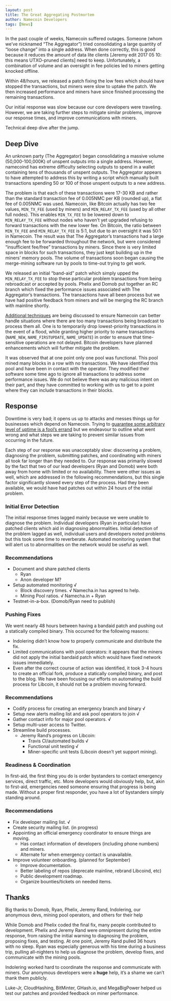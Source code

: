 ```yaml
---
layout: post
title: The Great Aggregating Postmortem
author: Namecoin Developers
tags: [News]
---
```

In the past couple of weeks, Namecoin suffered outages. Someone (whom we’ve nicknamed “The Aggregator”) tried consolidating a large quantity of “loose change” into a single address. When done correctly, this is good because it reduces the amount of data lite clients [Jeremy edit 2017 05 10: this means UTXO-pruned clients] need to keep. Unfortunately, a combination of volume and an oversight in fee policies led to miners getting knocked offline.

Within 48/hours, we released a patch fixing the low fees which should have stopped the transactions, but miners were slow to uptake the patch. We then increased performance and miners have since finished processing the remaining transactions.

Our initial response was slow because our core developers were traveling.  However, we are taking further steps to mitigate similar problems, improve our response times, and improve communications with miners.

Technical deep dive after the jump.

## Deep Dive

An unknown party (The Aggregator) began consolidating a massive volume (50,000-100,000K) of unspent outputs into a single address. However, namecoind has extreme difficulty selecting outputs to spend in a wallet containing tens of thousands of unspent outputs. The Aggregator appears to have attempted to address this by writing a script which manually built transactions spending 50 or 100 of those unspent outputs to a new address.

The problem is that each of these transactions were 17-30 KB and rather than the standard transaction fee of 0.005NMC per KB (rounded up), a flat fee of 0.005NMC was used. Namecoin, like Bitcoin actually has two fee values, `MIN_TX_FEE` (used by miners) and `MIN_RELAY_TX_FEE` (used by all other full nodes). This enables `MIN_TX_FEE` to be lowered down to `MIN_RELAY_TX_FEE` without nodes who haven’t yet upgraded refusing to forward transactions with the new lower fee. On Bitcoin, the ratio between `MIN_TX_FEE` and `MIN_RELAY_TX_FEE` is 5:1, but due to an oversight it was 50:1 in Namecoin. The result was that The Aggregator’s transactions had a large enough fee to be forwarded throughout the network, but were considered “insufficient fee/free” transactions by miners. Since there is very limited space in blocks for such transactions, they just kept building up in the miners’ memory pools. The volume of transactions soon began causing the merge-mining software run by pools to time-out trying to get work.

We released an initial “band-aid” patch which simply upped the `MIN_RELAY_TX_FEE` to stop these particular problem transactions from being rebroadcast or accepted by pools. Phelix and Domob put together an RC branch which fixed the performance issues associated with The Aggregator’s transactions. The transactions have all been process but we have had positive feedback from miners and will be merging the RC branch with mainline shortly.

[Additional techniques](https://groups.google.com/forum/?_escaped_fragment_=topic/namecoin/8RdXGNq3oSs#!topic/namecoin/8RdXGNq3oSs) are being discussed to ensure Namecoin can better handle situations where there are too many transactions being broadcast to process them all. One is to temporarily drop lowest-priority transactions in the event of a flood, while granting higher priority to name transactions (`NAME_NEW`, `NAME_FIRSTUPDATE`, `NAME_UPDATE`) in order to ensure that time-sensitive operations are not delayed. Bitcoin developers have planned enhancements which will further mitigate the problem.

It was observed that at one point only one pool was functional. This pool mined many blocks in a row with no transactions. We have identified this pool and have been in contact with the operator. They modified their software some time ago to ignore all transactions to address some performance issues. We do not believe there was any malicious intent on their part, and they have committed to working with us to get to a point where they can include transactions in their blocks.

## Response

Downtime is very bad; it opens us up to attacks and messes things up for businesses which depend on Namecoin. Trying to [guarantee some arbitrary level of uptime is a fool’s errand](https://www.joelonsoftware.com/2008/01/22/five-whys/) but we endeavour to outline what went wrong and what steps we are taking to prevent similar issues from occurring in the future.

Each step of our response was unacceptably slow: discovering a problem, diagnosing the problem, submitting patches, and coordinating with miners all took far longer than they needed to. Our response was primarily slowed by the fact that two of our lead developers (Ryan and Domob) were both away from home with limited or no availability. There were other issues as well, which are addressed in the following recommendations, but this single factor significantly slowed every step of the process. Had they been available, we would have had patches out within 24 hours of the initial problem.

### Initial Error Detection

The initial response times lagged mainly because we were unable to diagnose the problem. Individual developers (Ryan in particular) have patched clients which aid in diagnosing abnormalities. Initial detection of the problem lagged as well, individual users and developers noted problems but this took some time to reverberate. Automated monitoring system that will alert us to abnormalities on the network would be useful as well.

### Recommendations

* Document and share patched clients
    - Ryan
    - Anon developer M?
* Setup automated monitoring √
    - Block discovery times. √ Namecha.in has agreed to help.
    - Mining Pool ratios. √ Namecha.in + Ryan
* Testnet-in-a-box. (Domob/Ryan need to publish)

### Pushing Fixes

We went nearly 48 hours between having a bandaid patch and pushing out a statically compiled binary. This occurred for the following reasons:

* Indolering didn’t know how to properly communicate and distribute the fix.
* Limited communications with pool operators: it appears that the miners did not apply the initial bandaid patch which would have fixed network issues immediately.
* Even after the correct course of action was identified, it took 3-4 hours to create an official fork, produce a statically compiled binary, and post to the blog. We have been focusing our efforts on automating the build process for Libcoin, it should not be a problem moving forward.

### Recommendations

* Codify process for creating an emergency branch and binary √
* Setup new alerts mailing list and ask pool operators to join √
* Gather contact info for major pool operators. √
* Setup multi-user access to Twitter.
* Streamline build processes.
    - Jeremy Rand’s progress on Libcoin:
        + Travis CI/automated builds √
        + Functional unit testing √
        + Miner-specific unit tests (Libcoin doesn’t yet support mining).

### Readiness & Coordination

In first-aid, the first thing you do is order bystanders to contact emergency services, direct traffic, etc. More developers would obviously help, but, akin to first-aid, emergencies need someone ensuring that progress is being made. Without a proper first responder, you have a lot of bystanders simply standing around.

### Recommendations

* Fix developer mailing list. √
* Create security mailing list. (in progress)
* Appointing an official emergency coordinator to ensure things are moving.
    * Has contact information of developers (including phone numbers) and miners.
    * Alternate for when emergency contact is unavailable.
* Improve volunteer onboarding. (planned for September)
    * Improve documentation.
    * Better labeling of repos (deprecate mainline, rebrand Libcoind, etc)
    * Public development roadmap.
    * Organize bounties/tickets on needed items.

## Thanks

Big thanks to Domob, Ryan, Phelix, Jeremy Rand, Indolering, our anonymous devs, mining pool operators, and others for their help

While Domob and Phelix coded the final fix, many people contributed to development. Phelix and Jeremy Rand were omnipresent during the entire response, from raising the initial warning to diagnosing the problem, proposing fixes, and testing. At one point, Jeremy Rand pulled 36 hours with no sleep. Ryan was especially generous with his time during a business trip, pulling all-nighters to help us diagnose the problem, develop fixes, and communicate with the mining pools.

Indolering worked hard to coordinate the response and communicate with miners. Our anonymous developers were a **huge** help, it’s a shame we can’t thank them publicly.

Luke-Jr, CloudHashing, BitMinter, GHash.io, and MegaBigPower helped us test our patches and provided feedback on miner performance.
